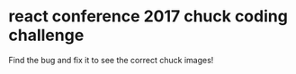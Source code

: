 # react conference 2017 chuck coding challenge

Find the bug and fix it to see the correct chuck images!